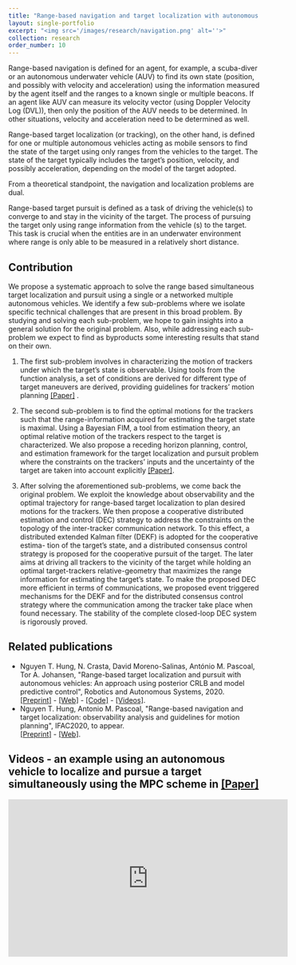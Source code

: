 ```yaml
---
title: "Range-based navigation and target localization with autonomous vehicles"
layout: single-portfolio
excerpt: "<img src='/images/research/navigation.png' alt=''>"
collection: research
order_number: 10
---
```


Range-based navigation is defined for an agent, for example, a scuba-diver or
an autonomous underwater vehicle (AUV) to find its own state (position, and possibly with velocity and acceleration) using
the information measured by the agent itself and the ranges to a known single or multiple
beacons. If an agent like AUV can measure its velocity vector (using
Doppler Velocity Log (DVL)), then only the position of the AUV needs to be determined.
In other situations, velocity and acceleration need to be determined as well.

Range-based target localization (or tracking), on the other hand, is defined for one or
multiple autonomous vehicles acting as mobile sensors to find the state of the target using only ranges from the vehicles to
the target. The state of the target typically includes the target’s position, velocity, and
possibly acceleration, depending on the model of the target adopted. 

From a theoretical standpoint, the navigation and localization problems are dual.   

Range-based target pursuit is defined as a task of driving the vehicle(s) to converge to and stay in the vicinity of the
target. The process of pursuing the target only using range information from the vehicle (s) to the target. This task is crucial when the entities are in an underwater environment where range is only able to be measured in a relatively short distance.

## Contribution

We propose a systematic approach to solve the range based simultaneous target localization and pursuit using a single or a networked multiple autonomous vehicles. We identify a few sub-problems where we isolate
specific technical challenges that are present in this broad problem. By studying and solving each
sub-problem, we hope to gain insights into a general solution for the original problem.
Also, while addressing each sub-problem we expect to find as byproducts some interesting
results that stand on their own.

1. The first sub-problem involves in characterizing the motion of trackers under which
the target’s state is observable. Using tools from the function analysis, a set of
conditions are derived for different type of target maneuvers are derived, providing
guidelines for trackers’ motion planning [[Paper]](https://www.dropbox.com/s/90u31vku7omcrbc/IFAC2020.pdf?dl=0) .

2. The second sub-problem is to find the optimal motions for the trackers such that
the range-information acquired for estimating the target state is maximal. Using
a Bayesian FIM, a tool from estimation theory, an optimal relative motion of the
trackers respect to the target is characterized. We also propose a receding horizon
planning, control, and estimation framework for the target localization and pursuit
problem where the constraints on the trackers’ inputs and the uncertainty of the
target are taken into account explicitly  [[Paper]](https://www.sciencedirect.com/science/article/abs/pii/S0921889020304486).

3. After solving the aforementioned sub-problems, we come back the original problem. We exploit the knowledge about observability and the optimal trajectory for range-based target localization to plan desired motions for the trackers. We then propose a cooperative distributed estimation and control (DEC) strategy to address the constraints on the topology of the inter-tracker communication network. To this effect, a distributed extended Kalman filter (DEKF) is adopted for the cooperative estima-
tion of the target’s state, and a distributed consensus control strategy is proposed for the cooperative pursuit of the target. The later aims at driving all trackers to the vicinity of the target while holding an optimal target-trackers relative-geometry
that maximizes the range information for estimating the target’s state. To make the proposed DEC more efficient in terms of communications, we proposed event triggered mechanisms for the DEKF and for the distributed consensus control strategy where the communication among the tracker take place when found necessary. The stability of the complete closed-loop DEC system is rigorously proved.

## Related publications

- Nguyen T. Hung, N. Crasta, David Moreno-Salinas, António M. Pascoal, Tor A. Johansen,
"Range-based target localization and pursuit with autonomous vehicles: An approach using
posterior CRLB and model predictive control", Robotics and Autonomous Systems, 2020. \
[[Preprint]](/files/pdf/research/RAS2020_preprint.pdf) - [[Web]](https://www.sciencedirect.com/science/article/abs/pii/S0921889020304486) - [[Code]]() - [[Videos]](https://www.youtube.com/watch?v=jXkh-W7ksyM).
- Nguyen T. Hung, Antonio M. Pascoal, "Range-based navigation and target localization: observability analysis and guidelines for motion planning", IFAC2020, to appear. \
[[Preprint]](https://www.dropbox.com/s/90u31vku7omcrbc/IFAC2020.pdf?dl=0) - [[Web]]().

## Videos - an example using an autonomous vehicle to localize and pursue a target simultaneously using the MPC scheme in [[Paper]](https://www.sciencedirect.com/science/article/abs/pii/S0921889020304486) 

<iframe width="560" height="315" src="https://www.youtube.com/embed/5fzQ0DSwtUQ" frameborder="0" allow="accelerometer; autoplay; clipboard-write; encrypted-media; gyroscope; picture-in-picture" allowfullscreen></iframe>